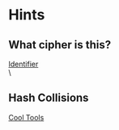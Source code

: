 # Hints

## What cipher is this?

[Identifier](https://www.boxentriq.com/code-breaking/cipher-identifier)\
\


## Hash Collisions

[Cool Tools](https://github.com/corkami/collisions)

